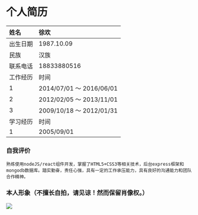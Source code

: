 # 个人简历


| 姓名 | 徐欢     |
| :------------- | :------------- |
| 出生日期      | 1987.10.09       | 性别     | 男       |
| 民族     | 汉族       | 婚姻状况     | 未婚      |
| 联系电话    | 18833880516 | 邮箱 | 67049155@qq.com  |
| 工作经历 | 时间 | 单位 | 职务 | 工作内容 |
| 1 | 2014/07/01 ～ 2016/06/01 | 石家庄瑞朗信实科技有限公司 | 系统集成工程师 | 负责“惠万家”电商项目的开发及管理，编写网站代码。还负责秦皇岛地区的售前/项目实施/售后等工作，设备包括交换机，防火墙，网闸等。 |
| 2 | 2012/02/05 ～ 2013/11/01 | 惠普公司 | IT技术支持 | 负责施耐德公司外包项目的IT技术支持，包括电话支持和现场支持，积累了很多软硬件问题的经验。 |
| 3 | 2009/10/18 ～ 2012/01/31 | 中国人民大学后勤集团 | 系统维护 | 华仪酒店管理系统和数据库日常维护 |
| 学习经历 | 时间 | 学校 | 专业 | 学历 |
| 1 | 2005/09/01 | 河北师范大学 | 计算机科学与技术 | 本科 |

### 自我评价
  `熟练使用nodeJS/react组件开发，掌握了HTML5+CSS3等相关技术，后台express框架和mongodb数据库。踏实勤奋，责任心强，具有一定的工作承压能力，具有良好的沟通能力和团队合作精神。` 

### 本人形象（不擅长自拍，请见谅！然而保留肖像权。）
![](https://github.com/no-one-89/9-20project--template/blob/master/sources/handsome.jpg?raw=true)
